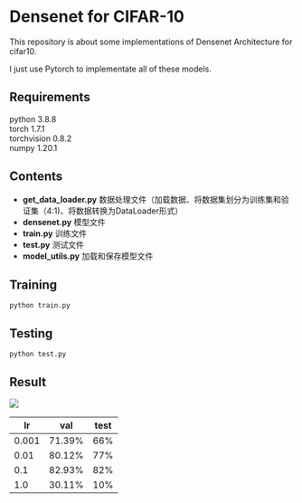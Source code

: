 # Densenet for CIFAR-10
This repository is about some implementations of Densenet Architecture for cifar10.  
  
I just use Pytorch to implementate all of these models.  
  
## Requirements
python        3.8.8  
torch         1.7.1  
torchvision   0.8.2  
numpy         1.20.1  
  
## Contents
- **get_data_loader.py** 数据处理文件（加载数据、将数据集划分为训练集和验证集（4:1)、将数据转换为DataLoader形式）
- **densenet.py** 模型文件
- **train.py** 训练文件
- **test.py** 测试文件
- **model_utils.py** 加载和保存模型文件
  
## Training
  `python train.py`  
    
## Testing
  `python test.py`  
  
## Result
![](/loss.png) 
  
|  lr     | val | test |
|  ---- | ----  | ----  |
| 0.001 | 71.39% | 66% |
| 0.01  | 80.12% | 77% |
| 0.1   |82.93% | 82% |
| 1.0   | 30.11%  |10%  |
